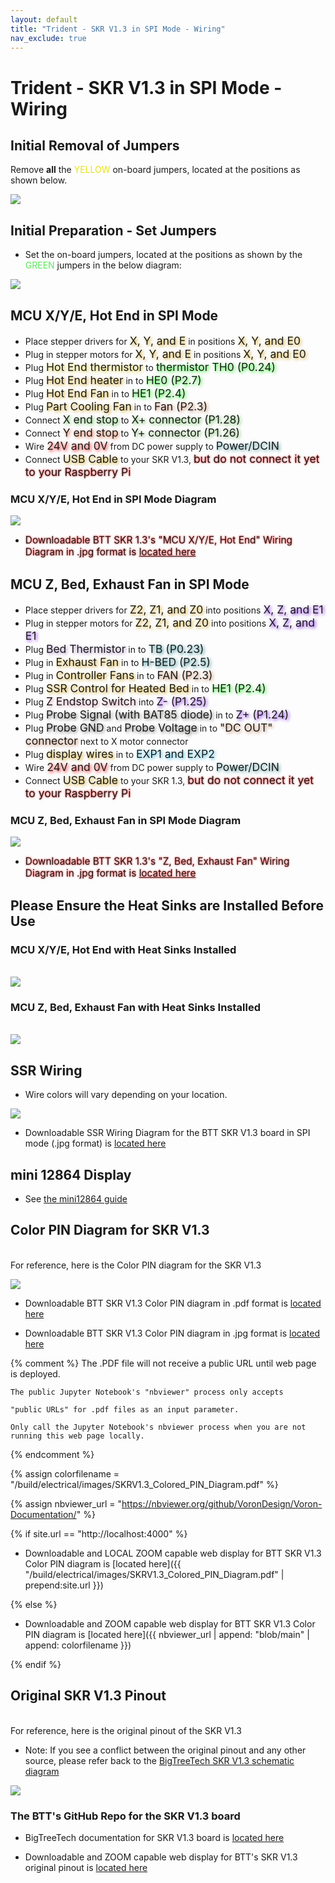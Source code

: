 ```yaml
---
layout: default
title: "Trident - SKR V1.3 in SPI Mode - Wiring"
nav_exclude: true
---
```


# Trident - SKR V1.3 in SPI Mode - Wiring

## Initial Removal of Jumpers

Remove **all** the <span style="color: #e6e114;">YELLOW</span> on-board jumpers, located at the positions as shown below.

![](./images/SKR_V1.3_PREP-Removal_150.png)

## Initial Preparation - Set Jumpers

* Set the on-board jumpers, located at the positions as shown by the <span style="color: #5ce75a;">GREEN</span> jumpers in the below diagram:

![](./images/SKR_V1.3_in_SPI_mode_PREP_150.png)

## MCU X/Y/E, Hot End in SPI Mode

* Place stepper drivers for <span style="text-shadow: 2px 2px 5px #cc9900; font-size: 125%;">X, Y, and E</span> in positions <span style="text-shadow: 2px 2px 5px #cc9900; font-size: 125%;">X, Y, and E0</span>
* Plug in stepper motors for <span style="text-shadow: 2px 2px 5px #cc9900; font-size: 125%;">X, Y, and E</span> in positions <span style="text-shadow: 2px 2px 5px #cc9900; font-size: 125%;">X, Y, and E0</span>
* Plug <span style="text-shadow: 2px 2px 5px #dcc623; font-size: 125%;">Hot End thermistor</span> to <span style="text-shadow: 2px 2px 5px #00ff00; font-size: 125%;">thermistor TH0 (P0.24)</span>
* Plug <span style="text-shadow: 2px 2px 5px #cc9900; font-size: 125%;">Hot End heater</span> in to <span style="text-shadow: 2px 2px 5px #00ff01; font-size: 125%;">HE0 (P2.7)</span>
* Plug <span style="text-shadow: 2px 2px 5px #cc9900; font-size: 125%;">Hot End Fan</span> in to <span style="text-shadow: 2px 2px 5px #00ff01; font-size: 125%;">HE1 (P2.4)</span>
* Plug <span style="text-shadow: 2px 2px 5px #cc9900; font-size: 125%;">Part Cooling Fan</span> in to <span style="text-shadow: 2px 2px 5px #b8754b; font-size: 125%;">Fan (P2.3)</span>
* Connect <span style="text-shadow: 2px 2px 5px #58b946; font-size: 125%;">X end stop</span> to <span style="text-shadow: 2px 2px 5px #58b946; font-size: 125%;">X+ connector (P1.28)</span>
* Connect <span style="text-shadow: 2px 2px 5px #e45223; font-size: 125%;">Y end stop</span> to <span style="text-shadow: 2px 2px 5px #71b05f; font-size: 125%;">Y+ connector (P1.26)</span>
* Wire <span style="text-shadow: 2px 2px 5px red; font-size: 125%;">24V and 0V</span> from DC power supply to <span style="text-shadow: 2px 2px 5px #4c959c; font-size: 125%;">Power/DCIN</span>
* Connect <span style="text-shadow: 2px 2px 5px #cc9900; font-size: 125%;">USB Cable</span> to your SKR V1.3, <span style="text-shadow: 0 0 3px #FF0000; font-size: 125%;">but do not connect it yet to your Raspberry Pi</span>

### MCU X/Y/E, Hot End in SPI Mode Diagram

![](./images/Trident_Wiring_Diagram_BTT_SKRV1.3_XYE_in_SPI_mode_150.jpg)

* <span style="text-shadow: 0 0 3px #FF0000; font-size: 110%;">Downloadable BTT SKR 1.3's "MCU X/Y/E, Hot End" Wiring Diagram in .jpg format is [located here](./images/Trident_Wiring_Diagram_BTT_SKRV1.3_XYE_in_SPI_mode_150.jpg)</span>

## MCU Z, Bed, Exhaust Fan in SPI Mode

* Place stepper drivers for <span style="text-shadow: 2px 2px 5px #cc9900; font-size: 125%;">Z2, Z1, and Z0</span> into positions <span style="text-shadow: 2px 2px 5px #700aea; font-size: 125%;">X, Z, and E1</span>
* Plug in stepper motors for <span style="text-shadow: 2px 2px 5px #cc9900; font-size: 125%;">Z2, Z1, and Z0</span> into positions <span style="text-shadow: 2px 2px 5px #700aea; font-size: 125%;">X, Z, and E1</span>
* Plug <span style="text-shadow: 2px 2px 5px #a286c0; font-size: 125%;">Bed Thermistor</span> in to <span style="text-shadow: 2px 2px 5px #0c7b84; font-size: 125%;">TB (P0.23)</span>
* Plug in <span style="text-shadow: 2px 2px 5px #cc9900; font-size: 125%;">Exhaust Fan</span> in to <span style="text-shadow: 2px 2px 5px #0e7a86; font-size: 125%;">H-BED (P2.5)</span>
* Plug in <span style="text-shadow: 2px 2px 5px #cc9900; font-size: 125%;">Controller Fans</span> in to <span style="text-shadow: 2px 2px 5px #b8754b; font-size: 125%;">FAN (P2.3)</span>
* Plug <span style="text-shadow: 2px 2px 5px #cc9900; font-size: 125%;">SSR Control for Heated Bed</span> in to <span style="text-shadow: 2px 2px 5px #00ff01; font-size: 125%;">HE1 (P2.4)</span>
* Plug <span style="text-shadow: 2px 2px 5px #d38aa8; font-size: 125%;">Z Endstop Switch</span> into <span style="text-shadow: 2px 2px 5px #710aef; font-size: 125%;">Z- (P1.25)</span>
* Plug <span style="text-shadow: 2px 2px 5px #6c6b69; font-size: 125%;">Probe Signal (with BAT85 diode)</span> in to <span style="text-shadow: 2px 2px 5px #710aef; font-size: 125%;">Z+ (P1.24)</span>
* Plug <span style="text-shadow: 2px 2px 5px #6c6b69; font-size: 125%;">Probe GND</span> and <span style="text-shadow: 2px 2px 5px #6c6b69; font-size: 125%;">Probe Voltage</span> in to <span style="text-shadow: 2px 2px 5px #b8754b; font-size: 125%;">"DC OUT" connector</span> next to X motor connector
* Plug <span style="text-shadow: 2px 2px 5px #cc9900; font-size: 125%;">display wires</span> in to <span style="text-shadow: 2px 2px 5px #2bb5e3; font-size: 125%;">EXP1 and EXP2</span>
* Wire <span style="text-shadow: 2px 2px 5px red; font-size: 125%;">24V and 0V</span> from DC power supply to <span style="text-shadow: 2px 2px 5px #4c959c; font-size: 125%;">Power/DCIN</span>
* Connect <span style="text-shadow: 2px 2px 5px #cc9900; font-size: 125%;">USB Cable</span> to your SKR 1.3, <span style="text-shadow: 0 0 3px #FF0000; font-size: 125%;">but do not connect it yet to your Raspberry Pi</span>

### MCU Z, Bed, Exhaust Fan in SPI Mode Diagram

![](./images/Trident_Wiring_Diagram_BTT_SKRV1.3_Z_in_SPI_mode_150.jpg)

* <span style="text-shadow: 0 0 3px #FF0000; font-size: 110%;">Downloadable BTT SKR 1.3's "Z, Bed, Exhaust Fan" Wiring Diagram in .jpg format is [located here](./images/Trident_Wiring_Diagram_BTT_SKRV1.3_Z_in_SPI_mode_150.jpg)</span>

## Please Ensure the Heat Sinks are Installed Before Use

### MCU X/Y/E, Hot End with Heat Sinks Installed
<span> <br> </span>
![](./images/SKR_V1.3_In_SPI_mode_Heatsinks1_150.png)

### MCU Z, Bed, Exhaust Fan with Heat Sinks Installed
<span> <br> </span>
![](./images/Trident_SKR_V1.3_in_SPI_Mode_Heatsinks2_150.png)

## SSR Wiring

* Wire colors will vary depending on your location.

![](./images/btt-SKRV1.3inSPI-ssr-wiring.png)

* Downloadable SSR Wiring Diagram for the BTT SKR V1.3 board in SPI mode (.jpg format) is [located here](./images/btt-SKRV1.3inSPI-ssr-wiring.png)
<span> <br> </span>
## mini 12864 Display

* See [the mini12864 guide](./mini12864_klipper_guide.md)

<div> 

<!--### The Klipper Configuration file for SKR V1.3 board 

The Klipper Configuration file from VoronDesign/Voron-2 GitHub Repo for SKR V1.3 board is [located here](https://github.com/VoronDesign/Voron-2/blob/Voron2.4/firmware/klipper_configurations/SKR_1.3/Voron2_SKR_13_Config.cfg)
--> 
</div>

## Color PIN Diagram for SKR V1.3
<span> <br> </span>
For reference, here is the Color PIN diagram for the SKR V1.3
<span> <br> </span>

![](./images/SKRV1.3_Colored_PIN_Diagram_300.jpg)

* Downloadable BTT SKR V1.3 Color PIN diagram in .pdf format is [located here](./images/SKRV1.3_Colored_PIN_Diagram.pdf)

* Downloadable BTT SKR V1.3 Color PIN diagram in .jpg format is [located here](./images/SKRV1.3_Colored_PIN_Diagram_300.jpg)

{% comment %} 
    The .PDF file will not receive a public URL until web page is deployed.

    The public Jupyter Notebook's "nbviewer" process only accepts 

    "public URLs" for .pdf files as an input parameter.

    Only call the Jupyter Notebook's nbviewer process when you are not running this web page locally.

{% endcomment %}

{% assign colorfilename = "/build/electrical/images/SKRV1.3_Colored_PIN_Diagram.pdf" %}

{% assign nbviewer_url = "https://nbviewer.org/github/VoronDesign/Voron-Documentation/" %}

{% if site.url == "http://localhost:4000" %}

* Downloadable and LOCAL ZOOM capable web display for BTT SKR V1.3 Color PIN diagram is [located here]({{ "/build/electrical/images/SKRV1.3_Colored_PIN_Diagram.pdf" | prepend:site.url }}) 

{% else %}

* Downloadable and ZOOM capable web display for BTT SKR V1.3 Color PIN diagram is [located here]({{ nbviewer_url | append: "blob/main" | append: colorfilename }}) 

{% endif %}

## Original SKR V1.3 Pinout
<span> <br> </span>
For reference, here is the original pinout of the SKR V1.3

* Note: If you see a conflict between the original pinout and any other source, please refer back to the [BigTreeTech SKR V1.3 schematic diagram](https://github.com/bigtreetech/BIGTREETECH-SKR-V1.3/blob/master/BTT%20SKR%20V1.3/hardware/SKR-V1.3-SCH.pdf)
<span> <br> </span>

![](./images/original-SKR-V1.3-PIN_150.jpg)

### The BTT's GitHub Repo for the SKR V1.3 board

* BigTreeTech documentation for SKR V1.3 board is [located here](https://github.com/bigtreetech/BIGTREETECH-SKR-V1.3/tree/master/BTT%20SKR%20V1.3) 

* Downloadable and ZOOM capable web display for BTT's SKR V1.3 original pinout is [located here](http://nbviewer.jupyter.org/github/bigtreetech/BIGTREETECH-SKR-V1.3/blob/master/BTT%20SKR%20V1.3/hardware/SKR-V1.3-PIN.pdf)
